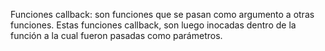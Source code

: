 Funciones callback: son funciones que se pasan como argumento a otras funciones. Estas funciones callback, son luego inocadas dentro de la función a la cual fueron pasadas como parámetros.
